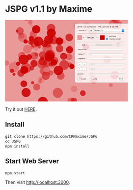 # JSPG v1.1 by Maxime

![Screenshot](https://github.com/CRMaxime/JSPG/raw/master/jspg.png)

Try it out [HERE](https://maximesimon.fr/jspg.html).

## Install
```
git clone https://github.com/CRMaxime/JSPG
cd JSPG
npm install
```

## Start Web Server
```
npm start
```
Then visit [http://localhost:3000](http://localhost:3000).